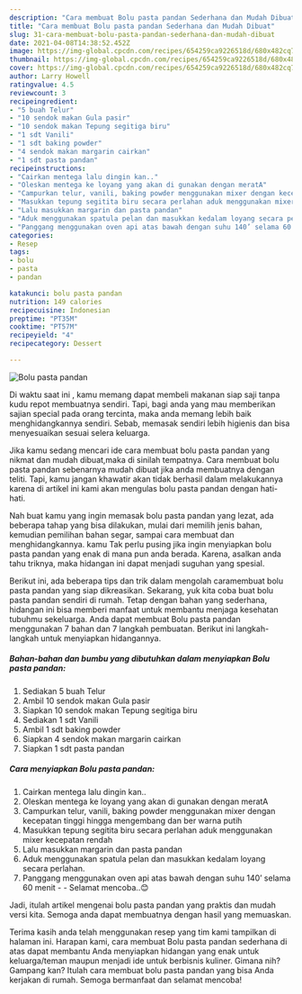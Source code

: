```yaml
---
description: "Cara membuat Bolu pasta pandan Sederhana dan Mudah Dibuat"
title: "Cara membuat Bolu pasta pandan Sederhana dan Mudah Dibuat"
slug: 31-cara-membuat-bolu-pasta-pandan-sederhana-dan-mudah-dibuat
date: 2021-04-08T14:38:52.452Z
image: https://img-global.cpcdn.com/recipes/654259ca9226518d/680x482cq70/bolu-pasta-pandan-foto-resep-utama.jpg
thumbnail: https://img-global.cpcdn.com/recipes/654259ca9226518d/680x482cq70/bolu-pasta-pandan-foto-resep-utama.jpg
cover: https://img-global.cpcdn.com/recipes/654259ca9226518d/680x482cq70/bolu-pasta-pandan-foto-resep-utama.jpg
author: Larry Howell
ratingvalue: 4.5
reviewcount: 3
recipeingredient:
- "5 buah Telur"
- "10 sendok makan Gula pasir"
- "10 sendok makan Tepung segitiga biru"
- "1 sdt Vanili"
- "1 sdt baking powder"
- "4 sendok makan margarin cairkan"
- "1 sdt pasta pandan"
recipeinstructions:
- "Cairkan mentega lalu dingin kan.."
- "Oleskan mentega ke loyang yang akan di gunakan dengan meratA"
- "Campurkan telur, vanili, baking powder menggunakan mixer dengan kecepatan tinggi hingga mengembang dan ber warna putih"
- "Masukkan tepung segitita biru secara perlahan aduk menggunakan mixer kecepatan rendah"
- "Lalu masukkan margarin dan pasta pandan"
- "Aduk menggunakan spatula pelan dan masukkan kedalam loyang secara perlahan."
- "Panggang menggunakan oven api atas bawah dengan suhu 140’ selama 60 menit   Selamat mencoba..😊"
categories:
- Resep
tags:
- bolu
- pasta
- pandan

katakunci: bolu pasta pandan 
nutrition: 149 calories
recipecuisine: Indonesian
preptime: "PT35M"
cooktime: "PT57M"
recipeyield: "4"
recipecategory: Dessert

---
```



![Bolu pasta pandan](https://img-global.cpcdn.com/recipes/654259ca9226518d/680x482cq70/bolu-pasta-pandan-foto-resep-utama.jpg)

Di waktu  saat ini , kamu memang dapat membeli makanan siap saji tanpa kudu repot membuatnya sendiri. Tapi, bagi anda yang mau memberikan sajian special pada orang tercinta, maka anda memang lebih baik menghidangkannya sendiri. Sebab, memasak sendiri lebih higienis dan bisa menyesuaikan sesuai selera keluarga.

Jika kamu sedang mencari ide cara membuat bolu pasta pandan yang nikmat dan mudah dibuat,maka di sinilah tempatnya. Cara membuat bolu pasta pandan  sebenarnya mudah dibuat jika anda membuatnya dengan teliti. Tapi, kamu jangan khawatir akan tidak berhasil dalam melakukannya 
karena di artikel ini kami akan mengulas bolu pasta pandan dengan hati-hati.  



Nah buat kamu yang ingin memasak bolu pasta pandan yang lezat, ada beberapa tahap yang bisa dilakukan, mulai dari memilih jenis bahan, kemudian pemilihan bahan segar, sampai cara membuat dan menghidangkannya. kamu Tak perlu pusing jika ingin menyiapkan bolu pasta pandan yang enak di mana pun anda berada. Karena, asalkan anda  tahu triknya, maka hidangan ini dapat menjadi suguhan yang spesial.

Berikut ini, ada beberapa tips dan trik dalam mengolah caramembuat bolu pasta pandan yang siap dikreasikan. Sekarang, yuk kita coba buat bolu pasta pandan sendiri di rumah. Tetap dengan bahan yang sederhana, hidangan ini bisa memberi manfaat untuk membantu menjaga kesehatan tubuhmu sekeluarga. Anda dapat membuat Bolu pasta pandan menggunakan 7 bahan dan 7 langkah pembuatan. Berikut ini langkah-langkah untuk menyiapkan hidangannya.

<!--inarticleads1-->

##### Bahan-bahan dan bumbu yang dibutuhkan dalam menyiapkan Bolu pasta pandan:

1. Sediakan 5 buah Telur
1. Ambil 10 sendok makan Gula pasir
1. Siapkan 10 sendok makan Tepung segitiga biru
1. Sediakan 1 sdt Vanili
1. Ambil 1 sdt baking powder
1. Siapkan 4 sendok makan margarin cairkan
1. Siapkan 1 sdt pasta pandan




<!--inarticleads2-->

##### Cara menyiapkan Bolu pasta pandan:

1. Cairkan mentega lalu dingin kan..
1. Oleskan mentega ke loyang yang akan di gunakan dengan meratA
1. Campurkan telur, vanili, baking powder menggunakan mixer dengan kecepatan tinggi hingga mengembang dan ber warna putih
1. Masukkan tepung segitita biru secara perlahan aduk menggunakan mixer kecepatan rendah
1. Lalu masukkan margarin dan pasta pandan
1. Aduk menggunakan spatula pelan dan masukkan kedalam loyang secara perlahan.
1. Panggang menggunakan oven api atas bawah dengan suhu 140’ selama 60 menit  -  - Selamat mencoba..😊




Jadi, itulah artikel mengenai  bolu pasta pandan  yang praktis dan mudah versi kita. Semoga anda dapat membuatnya dengan hasil yang memuaskan. 

Terima kasih anda telah menggunakan resep yang tim kami tampilkan di halaman ini. Harapan kami, cara membuat  Bolu pasta pandan sederhana di atas dapat membantu Anda menyiapkan hidangan yang enak untuk keluarga/teman maupun menjadi ide untuk berbisnis kuliner. Gimana nih? Gampang kan? Itulah cara membuat bolu pasta pandan yang bisa Anda kerjakan di rumah. Semoga bermanfaat dan selamat mencoba!

